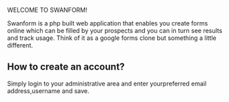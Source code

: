 WELCOME TO SWANFORM!

Swanform is a php built web application that enables you create forms online which can be filled by your prospects and you can in turn see results and track usage. Think of it as a google forms clone but something a little different.

## How to create an account?

Simply login to your administrative area and enter yourpreferred email address,username and save.
